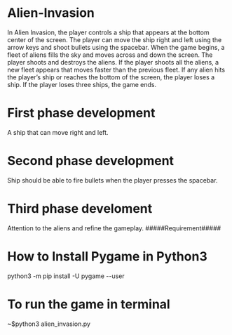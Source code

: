 # Alien-Invasion
In Alien Invasion, the player controls a ship that appears at
the bottom center of the screen. The player can move the ship
right and left using the arrow keys and shoot bullets using the
spacebar. When the game begins, a fleet of aliens fills the sky
and moves across and down the screen. The player shoots and
destroys the aliens. If the player shoots all the aliens, a new fleet
appears that moves faster than the previous fleet. If any alien hits
the player’s ship or reaches the bottom of the screen, the player
loses a ship. If the player loses three ships, the game ends.
# First phase development
A ship that can move right and left.
# Second phase development
Ship should be able to fire bullets when the player presses the spacebar.
# Third phase develoment
Attention to the aliens and refine the gameplay.
#####Requirement#####
# How to Install Pygame in Python3
python3 -m pip install -U pygame --user
# To run the game in terminal
~$python3 alien_invasion.py

